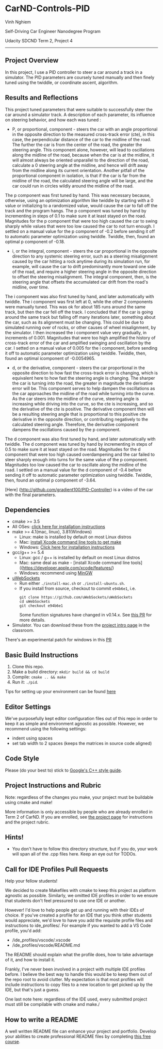 # CarND-Controls-PID

Vinh Nghiem

Self-Driving Car Engineer Nanodegree Program

Udacity SDCND Term 2, Project 4

---

## Project Overview

In this project, I use a PID controller to steer a car around a track in a simulator.  The PID parameters are coursely tuned manually and then finely tuned using the twiddle, or coordinate ascent, algorithm.  

## Results and Reflections

This project tuned parameters that were suitable to successfully steer the car around a simulator track. A description of each parameter, its influence on steering behavior, and how each was tuned :

* P, or proportional, component  - steers the car with an angle proportional in the opposite direction to the measured cross-track error (cte), in this case, the perpendicular distance of the car to the midline of the road.  The further the car is from the center of the road, the greater the steering angle.  This component alone, however, will lead to oscillations along the midline of the road, because when the car is at the midline, it will almost always be oriented unparallel to the direction of the road, calculate a 0 steering angle at the midline, and hence will drift away from the midline along its current orientation.  Another pitfall of the proportional component in isolation, is that if the car is far from the midline of the road, the calculated steering angle will be large, and the car could run in circles wildly around the midline of the road.

The p component was first tuned by hand.  This was necessary because, otherwise, using an optimization algorithm like twiddle by starting with a 0 value or initializing to a randomized value, would cause the car to fall off the track and the program hangs.  The p component was tuned by hand by incrementing in steps of 0.1 to make sure it at least stayed on the road.  Magnitudes for the p component that were too high caused the car to swing sharply while values that were too low caused the car to not turn enough.  I settled on a manual value for the p component of -0.2 before sending it off to automatic parameter optimization using twiddle.  Twiddle, then, found an optimal p component of -0.18.

* i, or the integral, component - steers the car proportional in the opposite direction to any systemic steering error, such as a steering misalignment caused by the car hitting a rock anytime during its simulation run, for example, will cause the car to drift predominantly more toward one side of the road, and require a higher steering angle in the opposite direction to offset the steering misalignment.  The integral component, then, is the steering angle that offsets the accumulated car drift from the road's midline, over time.

The i component was also first tuned by hand, and later automatically with twiddle.  The i component was first left at 0, while the other 2 components were manually tuned.  This was ok for about 185 runs around the same track, but then the car fell off the track.  I concluded that if the car is going around the same track but falling off many iterations later, something about the car, such as its alignment must be changing.  This could be due to simulated running over of rocks, or other causes of wheel misalignment, by the simulator.  I then increased the i component value very gradually, in increments of 0.001.  Magnitudes that were too high amplified the history of cross-track error of the car and amplified swinging and oscillation by the car.  I setted on a manual value of 0.005 for the i component, before sending it off to automatic parameter optimization using twiddle.  Twiddle, then, found an optimal icomponent of -0.0054965.

* d, or the derivative, component - steers the car proportional in the opposite direction to how fast the cross-track error is changing, which is equivalent here to how fast the steering angle is changing.  The sharper the car is turning into the road, the greater in magnitude the derivative error will be.  This component serves to help dampen the oscillations as the car approaches the midline of the road while turning into the curve.  As the car steers into the midline of the curve, steering angle is increasing while driving into the curve, so the cte is increasing, and so the derivative of the cte is positive. The derivative component then will be a resulting steering angle that is proportional to this positive cte derivative in the opposite direction, or contributing negatively to the calculated steering angle.  Therefore, the derivative component dampens the oscillations caused by the p component.

The d component was also first tuned by hand, and later automatically with twiddle.  The d component was tuned by hand by incrementing in steps of 0.5 to make sure it at least stayed on the road.  Magnitudes for the d component that were too high caused overdampening and the car failed to steer sharply enough into turns for the same value of the p component. Magnitudes too low caused the car to oscillate along the midline of the road.  I settled on a manual value for the d component of -0.4 before sending it off to automatic parameter optimization using twiddle.  Twiddle, then, found an optimal p component of -3.64.

[Here] (http://github.com/gradient100/PID-Controller) is a video of the car with the final parameters.


## Dependencies

* cmake >= 3.5
 * All OSes: [click here for installation instructions](https://cmake.org/install/)
* make >= 4.1(mac, linux), 3.81(Windows)
  * Linux: make is installed by default on most Linux distros
  * Mac: [install Xcode command line tools to get make](https://developer.apple.com/xcode/features/)
  * Windows: [Click here for installation instructions](http://gnuwin32.sourceforge.net/packages/make.htm)
* gcc/g++ >= 5.4
  * Linux: gcc / g++ is installed by default on most Linux distros
  * Mac: same deal as make - [install Xcode command line tools]((https://developer.apple.com/xcode/features/)
  * Windows: recommend using [MinGW](http://www.mingw.org/)
* [uWebSockets](https://github.com/uWebSockets/uWebSockets)
  * Run either `./install-mac.sh` or `./install-ubuntu.sh`.
  * If you install from source, checkout to commit `e94b6e1`, i.e.
    ```
    git clone https://github.com/uWebSockets/uWebSockets 
    cd uWebSockets
    git checkout e94b6e1
    ```
    Some function signatures have changed in v0.14.x. See [this PR](https://github.com/udacity/CarND-MPC-Project/pull/3) for more details.
* Simulator. You can download these from the [project intro page](https://github.com/udacity/self-driving-car-sim/releases) in the classroom.

There's an experimental patch for windows in this [PR](https://github.com/udacity/CarND-PID-Control-Project/pull/3)

## Basic Build Instructions

1. Clone this repo.
2. Make a build directory: `mkdir build && cd build`
3. Compile: `cmake .. && make`
4. Run it: `./pid`. 

Tips for setting up your environment can be found [here](https://classroom.udacity.com/nanodegrees/nd013/parts/40f38239-66b6-46ec-ae68-03afd8a601c8/modules/0949fca6-b379-42af-a919-ee50aa304e6a/lessons/f758c44c-5e40-4e01-93b5-1a82aa4e044f/concepts/23d376c7-0195-4276-bdf0-e02f1f3c665d)

## Editor Settings

We've purposefully kept editor configuration files out of this repo in order to
keep it as simple and environment agnostic as possible. However, we recommend
using the following settings:

* indent using spaces
* set tab width to 2 spaces (keeps the matrices in source code aligned)

## Code Style

Please (do your best to) stick to [Google's C++ style guide](https://google.github.io/styleguide/cppguide.html).

## Project Instructions and Rubric

Note: regardless of the changes you make, your project must be buildable using
cmake and make!

More information is only accessible by people who are already enrolled in Term 2
of CarND. If you are enrolled, see [the project page](https://classroom.udacity.com/nanodegrees/nd013/parts/40f38239-66b6-46ec-ae68-03afd8a601c8/modules/f1820894-8322-4bb3-81aa-b26b3c6dcbaf/lessons/e8235395-22dd-4b87-88e0-d108c5e5bbf4/concepts/6a4d8d42-6a04-4aa6-b284-1697c0fd6562)
for instructions and the project rubric.

## Hints!

* You don't have to follow this directory structure, but if you do, your work
  will span all of the .cpp files here. Keep an eye out for TODOs.

## Call for IDE Profiles Pull Requests

Help your fellow students!

We decided to create Makefiles with cmake to keep this project as platform
agnostic as possible. Similarly, we omitted IDE profiles in order to we ensure
that students don't feel pressured to use one IDE or another.

However! I'd love to help people get up and running with their IDEs of choice.
If you've created a profile for an IDE that you think other students would
appreciate, we'd love to have you add the requisite profile files and
instructions to ide_profiles/. For example if you wanted to add a VS Code
profile, you'd add:

* /ide_profiles/vscode/.vscode
* /ide_profiles/vscode/README.md

The README should explain what the profile does, how to take advantage of it,
and how to install it.

Frankly, I've never been involved in a project with multiple IDE profiles
before. I believe the best way to handle this would be to keep them out of the
repo root to avoid clutter. My expectation is that most profiles will include
instructions to copy files to a new location to get picked up by the IDE, but
that's just a guess.

One last note here: regardless of the IDE used, every submitted project must
still be compilable with cmake and make./

## How to write a README
A well written README file can enhance your project and portfolio.  Develop your abilities to create professional README files by completing [this free course](https://www.udacity.com/course/writing-readmes--ud777).

